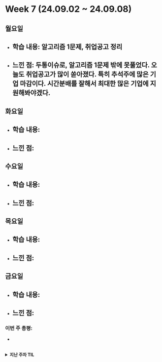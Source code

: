 # Week 7 (24.09.02 ~ 24.09.08)

## 월요일
- 학습 내용: 알고리즘 1문제, 취업공고 정리
  - 
- 느낀 점: 두통이슈로, 알고리즘 1문제 밖에 못풀었다. 오늘도 취업공고가 많이 쏟아졌다. 특히 추석주에 많은 기업 마감이다. 시간분배를 잘해서 최대한 많은 기업에 지원해봐야겠다.
  - 

## 화요일
- 학습 내용:
  - 
- 느낀 점:
  - 

## 수요일
- 학습 내용:
  - 
- 느낀 점:
  - 

## 목요일
- 학습 내용:
  - 
- 느낀 점:
  - 

## 금요일
- 학습 내용:
  - 
- 느낀 점:
  - 

### 이번 주 총평:
- 

<br>

<details markdown="1">
  <summary><b>지난 주차 TIL</b></summary>

# Week 6 (24.08.26 ~ 24.08.30)

## 이번주 목표: 알고 5문제, cs스터디 준비, 원서 3개 쓰기(수협은행, 국민건강보험공단, 우리은행)

## 월요일
- 학습 내용: 알고리즘( 다익스트라, 프림)
- 느낀 점: 하반기 채용이 쏟아지기 시작하면서, 선택과 집중이 힘들어 졌다. 이것도 쓰고싶고 저것도 쓰고 싶고 직무를 하나 확실히 정해야하는데 팔랑귀가 된것같다. 여기저기 애매하게 걸치니 스펙도 애매한거 같고 포트폴리오도 애매한거 같아서, 신경을 쓰다가 하루가 지나갔다. 내일부터 선택과 집중을 해야한다.

## 화요일
- 학습 내용: 알고리즘 (CCW), 수협은행 원서접수
- 느낀 점: 원서 접수 하느라 하루를 거의 다썻다. 스위프트까지 공부하려 햇는데, 예상치 못한 프린트가 시간을 많이 잡아 먹었다. 이걸로 오늘 운동은 다한거 같다. 내일은 우리은행 원서를 접수해야 하며, 자기소개서를 완성해야한다.

## 수요일
- 학습내용: 알고리즘 (동전2), 우리은행 자소서 틀짜기
- 느낀점: 알고리즘이 한번 잘 못 생각에 빠지면 빠져 나올줄 알아야하는데 그러지 못한거 같다. 경계가 필요하다. 

## 목요일:
- 학습내용: cs 스터디, 우리은행 접수
- 느낀점: 컴퓨터 구조에 대해 발표했다. 개발자란 모름지기 컴퓨터 구조에 대해 알아야한다는 것을 알았다. 결국 소프트웨어와 하드웨어간의 상호작용이기 떄문이다. 그리고 앱을 만들기 때문에 하드웨어에 대해 많이 깊이는 아니여도 전반적인 것을 알 필요가 있음을 느꼈다.

## 금요일:
- 학습내용: 알고리즘(bfs)
- 느낌점: 오랜만에 bfs 를 풀었다. 무슨 개념인지 알아서 금방 풀었다. 역시 알고리즘 자체를 알아야한다. 코드를 말고.  오늘 9월 공채를 달력에 추가 했는데 8개나 추가 됐다. 9월은 자소서 쓰느라 바쁠듯하다. 시간관리를 더 철저히 해야겠다. 그리고 체력이 너무 떨어졌다. 오늘부터 러닝을 해서 체력을 길러서 하반기를 버틸 수 있게 해야겠다.

## 이번주 총평
-  원서접수 2개를 하고, 알고를 5문제 풀었고, cs를 학습했지만, 스위프트 학습을 못했다. 다음주부터 더 철저하게 시간 분배를 하고 중간중간 쉬는 시간을 껴서 효율을 높혀야 겠다. 그리고 원서접수 할때 쓰는 기본정보를 노션에 따로 적어놔서 접수할 때마다 찾는 시간을 줄여야겠다. 

# Week 5 (24.08.19 ~ 24.08.23)

## 이번주 목표: 알고 5문제, 스위프트 1회독, cs 네트워크 정복, c++도 시간나면 살펴보기, 자소서 2개 쓰기

## 월요일
- 학습 내용: 알고리즘, 채용공고확인하기
- 느낀 점: 휴가로 리프레쉬후 시작한 월요일이였다. 부족한 알고리즘을 파악해 풀어봤으며, 세세한 디테일 확인이 부족하다는 것을 느꼈다. 이러한 문제점을 해결해야겠다. 하반기가 시작했다. 채용공고를 확인하며 자소서도 미리 써보고 확인하면서 이번 하반기에 꼭 취업을 해야겠다.

## 화요일
- 학습 내용: 알고리즘 1문제.
- 느낀 점: .

## 수요일
- 학습 내용: 알고리즘(정렬,구현문제), SwiftUI (apple 공식 독스 튜토리얼)
- 느낀 점: 정렬을 그동안 너무 .sort() 에만 의존해서 어떻게 정렬이 돌아가는지 잊어버렸다. 그래서 이기회에 버블소트 부터, 병합정렬까지 한번 살펴 보았다. 알고리즘은 코드가 중요한게 아닌 논리가 중요함을 다시한번 깨닫게 되었다. 애플 공식 독스에서 학습을 시작했는데, 영어 + 개발 공부였다. 생각보다 재미가 있었으며 계속해서 열심히 해야겠다. ios 생태계에 대해서 더 공부해야겠다.

## 목요일
- 학습 내용: 알고리즘(피보나치3), SwiftUI(apple 공식 독스 튜토리얼)
- 느낀 점: 피보나치 관련하여 피사노 주기에 대해 학습했다. 피보나치 수를 어떤 수로 나누면 주기가 생긴다는 것이 인상적이였다. N의 범위가 100경이고 100만을 나눈 결과를 출력하라 했을떄 주기가 있을거라 눈치 채긴했지만, 쉽게 풀리진 않았다. // swiftUI에서 상태변화에 대해 학습했다. 리액트, 넥스트등 비슷하지만 swiftUI 프레임워크 특징을 이해해야 했다. 또한 xcode에 대해 익숙해져야해서 아직 갈길이 멀다고 생각한다.
## 금요일
- 학습 내용: 알고리즘 1문제
- 느낀 점: 각종일로 바쁜 하루 였다. 시간관리를 잘해야겠다.

## 이번주 총평
- 스위프트를 공식문서보면서 공부하는데 재미가 있었다. 하지만 만들어진 라이브러리만 쓸뿐 코드 자체를 이해하지를 못한거 같다. ios 특징과 스위프트의 특징위주로 다음부터 공부해야겠다.

# Week 3 (24.08.05 ~ 24.08.09)

## 이번주 목표: 알고 5문제, 스위프트 1회독, cs 디자인패턴 정복, c++도 시간나면 살펴보기, 자소서 2개 쓰기

## 월요일
- 학습 내용: cs-네트워크 , 알고리즘 (2632 - 피자만매 골드2)
- 느낀 점: 모든 알고리즘은 배운 개념의 응용이다. 그리고 수능 수학 4점 문제처럼 2가지 이상의 개념을 섞은 문제, 그리고 그리디를 제외하고 어렵게 생각할 필요는 없음을 느낀 문제였다. 어려운 네트워크를 진입했다. 한번에 공부할때 이해를 잘해야겠다. 내일은 꼭 스위프트도 한다... 더위에 지치면 안된다. 런닝도 다시 시작하고 플래너를 매일매일 써야겠다.

## 화요일
- 학습 내용: cs - 네트워크 , 알고리즘 (1781 - 컵라면 골드 2)
- 느낀 점: 네트워크를 공부했을때 느낀 것은 용어가 어렵다는 것이였다. 패킷, 프로토콜등 직접적으로 이해가 되지 않응 것이 많았다. 용어 정리도 같이 해야겠다. 알고리즘은 그리디를 풀었는데, 역시 그리디는 어렵다.. 좀 더 많은 생각과, 많은 문제를 풀어봐야겠다.

## 수요일
- 학습 내용: 알고리즘 3문제 (12919 - A와 B 2, 2293-동전 고르기, 2668 - 숫자고르기)
- 느낀 점: 오늘은 백준 플레티넘을 찍고 싶어서 알고리즘에 매달렸다. 오늘 알고리즘 벽을 봐서 좋기도 안좋기도한 느낌이였다. 내가 본 벽은 논리는 정확하나 이것을 코드로 옮기는데 사소한 오류를 신경쓰지 못하는 점이였다. 집중력 문제이기도 한듯 하다. 그래도 문제점을 알게 됐으니 고쳐야겠다.

## 목요일
- 학습 내용: 
- 느낀 점: 

## 금요일
- 학습 내용: 
- 느낀 점: 

## 이번주 총평


# Week 2 (24.07.29 ~ 24.08.02)

## 이번주 목표: 알고 5문제, 스위프트 1회독, cs 디자인패턴 정복, c++도 시간나면 살펴보기, 자소서 2개 쓰기

## 월요일
- 학습 내용: 위상정렬, 스위프트 기본
- 느낀 점: 컴파일러 언어로 문제를 풀다보니 확실히 생각할것이 많아진다. 메모리도 생각하고, 자료구조에 대해 더 생각을 하게 된다. 자료구조는 공부할 수 록 어려운거 같다.
- 노력할 점: 잠을 이겨야한다 ...

## 화요일
- 학습 내용: cs - 디자인패턴, 알고리즘 1문제(위상정렬, 백준-2623)
- 느낀 점: cs는 참 어려우면서 아닌거 같기도 하다. 여러개의 디자인 패턴을 봤지만 예시코드가 자바, 자바스크립트로 되어 있어서 이해하기 어려운 감이 있다. 하지만 반복을 하다보면 다 이해할 수 있을 것이다. 알고리즘으로 위상정렬을 공부했는데, 문제를 보고 위상정렬을 써야하는것을 캐치하지는 못했다. 순위매기기 유형에 문제가 나올때, 차수를 매김으로써 문제를 풀어야 한다는 사실을 캐치해야 겠다. 그리고 이제 라이브러리 의존성을 점점 낮추는 코드를 짜려고 노력중이다. 정렬도 직접 구현해서 해보는 습관을 들여야 겠다.

## 수요일
- 학습 내용: cs - 디자인패턴, 알고리즘 1문제(16197, 브루트포스-재귀)
- 느낀 점: 여러개에 패턴을 살펴봤다. 패턴에 정답은 없으며, 자기가 하는 프로젝트마다 여러가지 패턴의 장점을 섞어서 하는게 제일 베스트다. 알고리즘을 오랜만에 브루트포스를 풀어봤는데 머리가 쉽게 복잡해진 느낌이였다. 천천히 하나씩 생각하면 금방 풀리는 문제를 오래 걸려서 풀었다. 이래서 IM인가 ...? 오늘부톨 IOS개발자가 되기로 100퍼 먹었으니 내일부터 아예 딥다이브 할 생각이다.

## 목요일
- 학습 내용: 스위프트 문법, 애플 개발 환경에 대한 공부
- 느낀 점: 스위프트 문법을 봣는데 별 차이 없었다. 언어는 언어이며 기본 원리는 똑같다. 우리나라에 IOS 개발이 적은 이유가 애플 개발 환경에 대해 공부하기 어렵기 때문이라고 들었다. 그래서 더 열심히 공부할 필요가 있다.

## 금요일
- 학습 내용: 알고리즘 1문제
- 느낀 점: 더워서 정신이 없던하루... 카페를 가던지 해야겠다 너무 더우면 

## 이번주 총평
- 더위에 많이 지친 주간 이였다. 체력이 너무 떨어졌음을 느낀다. 러닝으로 체력을 늘리고, cs 공부도 열심히 해야겠다. 이제 선택과 집중을 cs, 알고리즘 ,swift로 해야겠다.

---


# Week 1 (24.07.22 ~ 24.07.26)

## 월요일
- 학습 내용: 하둡 기초, 크루스칼 알고리즘
- 느낀 점: 알고리즘은 매일 하지 않으면 까먹는다. 하둡이 파이썬만 알면 되는줄 알았지만, 내부동작을 이해하려면 자바를 이해해야한다. 자바를 해야하나 고민중이다.

## 화요일
- 학습 내용: 알고 1문제
- 느낀 점: 더워서 집중력이 부족했다.

## 수요일
- 학습 내용: 알고 1문제
- 느낀 점: 요즘따라 정신이 없다.

## 목요일
- 학습 내용: 알고 1문제
- 느낀 점: 자료구조, 그래프이론에대해 더 공부해야한다. 확실히 이부분이 부족하다

## 금요일
- 학습 내용: 알고 1문제, swift 문법 기초
- 느낀 점: ios 개발자로 확정 한 80% 정도 인거 같다.

## 이번주 총평
- 열심히 하려고 마음 먹었으나, 더위 또는 핑계로 이번주를 성실히 잘 지내지 못했다.
- 다음주 부터는 노션 또는 스케줄러를 통해 다음날 스케줄을 미리짜고 그에 맞게 실행하도록 노력해야겠다.
- 이망순 화이팅

</details>